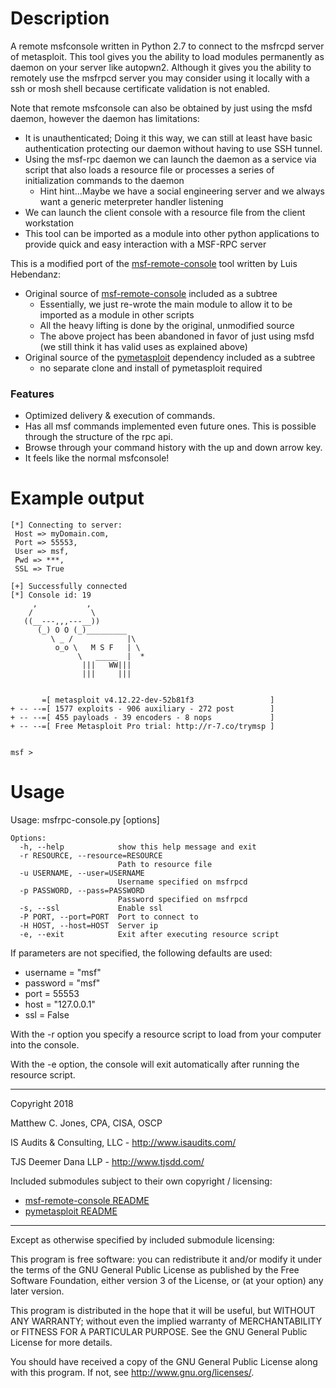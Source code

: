 # Description
A remote msfconsole written in Python 2.7 to connect to the msfrcpd server of metasploit.
This tool gives you the ability to load modules permanently as daemon on your server like autopwn2.
Although it gives you the ability to remotely use the msfrpcd server you may consider using it locally with a ssh or mosh shell because certificate validation is not enabled.

Note that remote msfconsole can also be obtained by just using the msfd daemon, however the daemon has limitations:
 - It is unauthenticated; Doing it this way, we can still at least have basic authentication protecting our daemon without having to use SSH tunnel.
 - Using the msf-rpc daemon we can launch the daemon as a service via script that also loads a resource file or processes a series of initialization commands to the daemon
    - Hint hint...Maybe we have a social engineering server and we always want a generic meterpreter handler listening
 - We can launch the client console with a resource file from the client workstation
 - This tool can be imported as a module into other python applications to provide quick and easy interaction with a MSF-RPC server

This is a modified port of the [msf-remote-console](https://github.com/Luis-Hebendanz/msf-remote-console) tool written by Luis Hebendanz:
- Original source of [msf-remote-console](https://github.com/Luis-Hebendanz/msf-remote-console) included as a subtree
    - Essentially, we just re-wrote the main module to allow it to be imported as a module in other scripts
    - All the heavy lifting is done by the original, unmodified source
    - The above project has been abandoned in favor of just using msfd (we still think it has valid uses as explained above)
- Original source of the [pymetasploit](https://github.com/allfro/pymetasploit) dependency included as a subtree
    - no separate clone and install of pymetasploit required

### Features
- Optimized delivery & execution of commands.
- Has all msf commands implemented even future ones. This is possible through the structure of the rpc api.
- Browse through your command history with the up and down arrow key.
- It feels like the normal msfconsole!


# Example output
```
[*] Connecting to server:
 Host => myDomain.com,
 Port => 55553,
 User => msf,
 Pwd => ***,
 SSL => True

[+] Successfully connected
[*] Console id: 19
     ,           ,
    /             \
   ((__---,,,---__))
      (_) O O (_)_________
         \ _ /            |\
          o_o \   M S F   | \
               \   _____  |  *
                |||   WW|||
                |||     |||


       =[ metasploit v4.12.22-dev-52b81f3                 ]
+ -- --=[ 1577 exploits - 906 auxiliary - 272 post        ]
+ -- --=[ 455 payloads - 39 encoders - 8 nops             ]
+ -- --=[ Free Metasploit Pro trial: http://r-7.co/trymsp ]


msf > 
```

# Usage
Usage: msfrpc-console.py [options]
```
Options:
  -h, --help            show this help message and exit
  -r RESOURCE, --resource=RESOURCE
                        Path to resource file
  -u USERNAME, --user=USERNAME
                        Username specified on msfrpcd
  -p PASSWORD, --pass=PASSWORD
                        Password specified on msfrpcd
  -s, --ssl             Enable ssl
  -P PORT, --port=PORT  Port to connect to
  -H HOST, --host=HOST  Server ip
  -e, --exit            Exit after executing resource script
```
If parameters are not specified, the following defaults are used:
- username = "msf"
- password = "msf"
- port = 55553
- host = "127.0.0.1"
- ssl = False

With the -r option you specify a resource script to load from your computer into the console.

With the -e option, the console will exit automatically after running the resource script.

--------------------------------------------------------------------------------

Copyright 2018

Matthew C. Jones, CPA, CISA, OSCP

IS Audits & Consulting, LLC - <http://www.isaudits.com/>

TJS Deemer Dana LLP - <http://www.tjsdd.com/>

Included submodules subject to their own copyright / licensing:
- [msf-remote-console README](modules/msf-remote-console/README.md)
- [pymetasploit README](modules/pymetasploit/README.md)

--------------------------------------------------------------------------------

Except as otherwise specified by included submodule licensing:

This program is free software: you can redistribute it and/or modify it under
the terms of the GNU General Public License as published by the Free Software
Foundation, either version 3 of the License, or (at your option) any later
version.

This program is distributed in the hope that it will be useful, but WITHOUT ANY
WARRANTY; without even the implied warranty of MERCHANTABILITY or FITNESS FOR A
PARTICULAR PURPOSE. See the GNU General Public License for more details.

You should have received a copy of the GNU General Public License along with
this program. If not, see <http://www.gnu.org/licenses/>.
